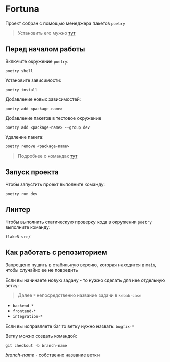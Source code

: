 # Fortuna

Проект собран с помощью менеджера пакетов `poetry`

> Установить его мужно [тут](https://python-poetry.org/docs/#installation)

## Перед началом работы

Включите окружение `poetry`:
```
poetry shell
```

Установите зависимости:
```
poetry install
```

Добавление новых зависимостей:
```
poetry add <package-name>
```

Добавление пакетов в тестовое окружение
```
poetry add <package-name> --group dev
```

Удаление пакета:
```
poetry remove <package-name>
```

> Подробнее о командах [тут](https://python-poetry.org/docs/cli/)

## Запуск проекта

Чтобы запустить проект выполните команду:

```bash
poetry run dev
```

## Линтер

Чтобы выполнить статическую проверку кода в окружении `poetry` выполните команду:
```
flake8 src/
```
## Как работать с репозиторием

Запрещено пушить в стабильную версию, которая находится в `main`, чтобы случайно ее не повредить

Если вы начинаете новую задачу - то нужно сделать для нее отдельную ветку:

> Далее `*` непосредственно название задачи в `kebab-case`

- `backend-*`
- `frontend-*`
- `integration-*`

Если вы исправляете баг то ветку нужно назвать: `bugfix-*`

Ветку можно создать командой:

`git checkout -b branch-name`

*branch-name* - собственно название ветки
